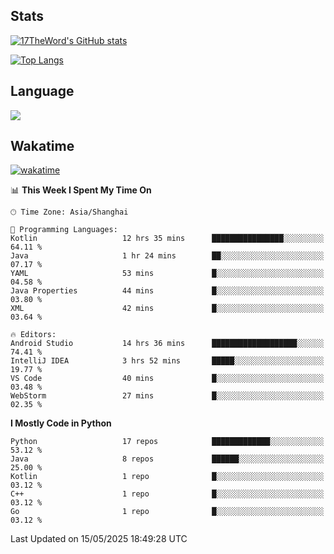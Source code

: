 ## Stats

[![17TheWord's GitHub stats](https://github-readme-stats.vercel.app/api?username=17TheWord&count_private=true&show_icons=true)](https://github.com/anuraghazra/github-readme-stats)

[![Top Langs](https://github-readme-stats.vercel.app/api/top-langs/?username=17TheWord&layout=compact&hide=html)](https://github.com/anuraghazra/github-readme-stats)

## Language

<img align="center" src="https://github-readme-stats-theword.vercel.app/api/wakatime?username=559772f0-9c03-4114-9e11-1b4b8b998e10&layout=compact&theme=dracula&hide_border=true">

## Wakatime

[![wakatime](https://wakatime.com/badge/user/559772f0-9c03-4114-9e11-1b4b8b998e10.svg)](https://wakatime.com/@559772f0-9c03-4114-9e11-1b4b8b998e10)

<!--START_SECTION:waka-->
📊 **This Week I Spent My Time On** 

```text
🕑︎ Time Zone: Asia/Shanghai

💬 Programming Languages: 
Kotlin                   12 hrs 35 mins      ████████████████░░░░░░░░░   64.11 % 
Java                     1 hr 24 mins        ██░░░░░░░░░░░░░░░░░░░░░░░   07.17 % 
YAML                     53 mins             █░░░░░░░░░░░░░░░░░░░░░░░░   04.58 % 
Java Properties          44 mins             █░░░░░░░░░░░░░░░░░░░░░░░░   03.80 % 
XML                      42 mins             █░░░░░░░░░░░░░░░░░░░░░░░░   03.64 % 

🔥 Editors: 
Android Studio           14 hrs 36 mins      ███████████████████░░░░░░   74.41 % 
IntelliJ IDEA            3 hrs 52 mins       █████░░░░░░░░░░░░░░░░░░░░   19.77 % 
VS Code                  40 mins             █░░░░░░░░░░░░░░░░░░░░░░░░   03.48 % 
WebStorm                 27 mins             █░░░░░░░░░░░░░░░░░░░░░░░░   02.35 % 
```

**I Mostly Code in Python** 

```text
Python                   17 repos            █████████████░░░░░░░░░░░░   53.12 % 
Java                     8 repos             ██████░░░░░░░░░░░░░░░░░░░   25.00 % 
Kotlin                   1 repo              █░░░░░░░░░░░░░░░░░░░░░░░░   03.12 % 
C++                      1 repo              █░░░░░░░░░░░░░░░░░░░░░░░░   03.12 % 
Go                       1 repo              █░░░░░░░░░░░░░░░░░░░░░░░░   03.12 % 
```




 Last Updated on 15/05/2025 18:49:28 UTC
<!--END_SECTION:waka-->
